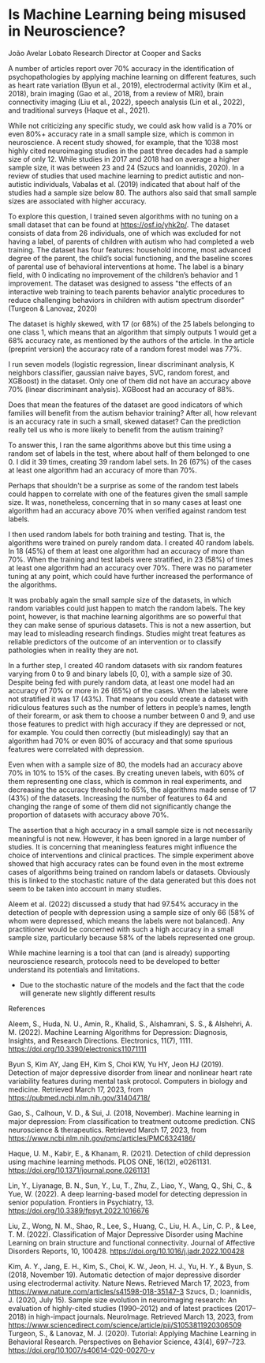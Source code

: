 # Is Machine Learning being misused in Neuroscience?


João Avelar Lobato
Research Director at Cooper and Sacks
 
A number of articles report over 70% accuracy in the identification of psychopathologies by applying machine learning on different features, such as heart rate variation (Byun et al., 2019), electrodermal activity (Kim et al., 2018), brain imaging (Gao et al., 2018, from a review of MRI), brain connectivity imaging (Liu et al., 2022), speech analysis (Lin et al., 2022), and traditional surveys (Haque et al., 2021). 


While not criticizing any specific study, we could ask how valid is a 70% or even 80%+ accuracy rate in a small sample size, which is common in neuroscience. A recent study showed, for example, that the 1038 most highly cited neuroimaging studies in the past three decades had a sample size of only 12. While studies in 2017 and 2018 had on average a higher sample size, it was between 23 and 24 (Szucs and Ioannidis, 2020). In a review of studies that used machine learning to predict autistic and non-autistic individuals, Vabalas et al. (2019) indicated that about half of the studies had a sample size below 80. The authors also said that small sample sizes are associated with higher accuracy.


To explore this question, I trained seven algorithms with no tuning on a small dataset that can be found at https://osf.io/yhk2p/. The dataset consists of data from 26 individuals, one of which was excluded for not having a label, of parents of children with autism who had completed a web training. The dataset has four features: household income, most advanced degree of the parent, the child’s social functioning, and the baseline scores of parental use of behavioral interventions at home. The label is a binary field, with 0 indicating no improvement of the children’s behavior and 1 improvement. The dataset was designed to assess "the effects of an interactive web training to teach parents behavior analytic procedures to reduce challenging behaviors in children with autism spectrum disorder" (Turgeon & Lanovaz, 2020) 


The dataset is highly skewed, with 17 (or 68%) of the 25 labels belonging to one class 1, which means that an algorithm that simply outputs 1 would get a 68% accuracy rate, as mentioned by the authors of the article. In the article (preprint version) the accuracy rate of a random forest model was 77%. 


I run seven models (logistic regression, linear discriminant analysis, K neighbors classifier, gaussian naive bayes, SVC, random forest, and XGBoost) in the dataset. Only one of them did not have an accuracy above 70% (linear discriminant analysis). XGBoost had an accuracy of 88%. 


Does that mean the features of the dataset are good indicators of which families will benefit from the autism behavior training? After all, how relevant is an accuracy rate in such a small, skewed dataset? Can the prediction really tell us who is more likely to benefit from the autism training?


To answer this, I ran the same algorithms above but this time using a random set of labels in the test, where about half of them belonged to one 0. I did it 39 times, creating 39 random label sets. In 26 (67%) of the cases at least one algorithm had an accuracy of more than 70%. 


Perhaps that shouldn't be a surprise as some of the random test labels could happen to correlate with one of the features given the small sample size. It was, nonetheless, concerning that in so many cases at least one algorithm had an accuracy above 70% when verified against random test labels.  


I then used random labels for both training and testing. That is, the algorithms were trained on purely random data. I created 40 random labels. In 18 (45%) of them at least one algorithm had an accuracy of more than 70%. When the training and test labels were stratified, in 23 (58%) of times at least one algorithm had an accuracy over 70%. There was no parameter tuning at any point, which could have further increased the performance of the algorithms. 


It was probably again the small sample size of the datasets, in which random variables could just happen to match the random labels. The key point, however, is that machine learning algorithms are so powerful that they can make sense of spurious datasets. This is not a new assertion, but may lead to misleading research findings. Studies might treat features as reliable predictors of the outcome of an intervention or to classify pathologies when in reality they are not. 
 
In a further step, I created 40 random datasets with six random features varying from 0 to 9 and binary labels [0, 0], with a sample size of 30. Despite being fed with purely random data, at least one model had an accuracy of 70% or more in 26 (65%) of the cases. When the labels were not stratified it was 17 (43%). That means you could create a dataset with ridiculous features such as the number of letters in people’s names, length of their forearm, or ask them to choose a number between 0 and 9, and use those features to predict with high accuracy if they are depressed or not, for example. You could then correctly (but misleadingly) say that an algorithm had 70% or even 80% of accuracy and that some spurious features were correlated with depression. 


Even when with a sample size of 80, the models had an accuracy above 70% in 10% to 15% of the cases. By creating uneven labels, with 60% of them representing one class, which is common in real experiments, and decreasing the accuracy threshold to 65%, the algorithms made sense of 17 (43%) of the datasets. Increasing the number of features to 64 and changing the range of some of them did not significantly change the proportion of datasets with accuracy above 70%. 


The assertion that a high accuracy in a small sample size is not necessarily meaningful is not new. However, it has been ignored in a large number of studies. It is concerning that meaningless features might influence the choice of interventions and clinical practices. The simple experiment above showed that high accuracy rates can be found even in the most extreme cases of algorithms being trained on random labels or datasets. Obviously this is linked to the stochastic nature of the data generated but this does not seem to be taken into account in many studies. 


Aleem et al. (2022) discussed a study that had 97.54% accuracy in the detection of people with depression using a sample size of only 66 (58% of whom were depressed, which means the labels were not balanced). Any practitioner would be concerned with such a high accuracy in a small sample size, particularly because 58% of the labels represented one group. 


While machine learning is a tool that can (and is already) supporting neuroscience research, protocols need to be developed to better understand its potentials and limitations. 



* Due to the stochastic nature of the models and the fact that the code will generate new slightly different results 


References

Aleem, S., Huda, N. U., Amin, R., Khalid, S., Alshamrani, S. S., & Alshehri, A. M. (2022). Machine Learning Algorithms for Depression: Diagnosis, Insights, and Research Directions. Electronics, 11(7), 1111. https://doi.org/10.3390/electronics11071111

Byun S, Kim AY, Jang EH, Kim S, Choi KW, Yu HY, Jeon HJ (2019). Detection of major depressive disorder from linear and nonlinear heart rate variability features during mental task protocol. Computers in biology and medicine. Retrieved March 17, 2023, from https://pubmed.ncbi.nlm.nih.gov/31404718/ 

Gao, S., Calhoun, V. D., &amp; Sui, J. (2018, November). Machine learning in major depression: From classification to treatment outcome prediction. CNS neuroscience &amp; therapeutics. Retrieved March 17, 2023, from https://www.ncbi.nlm.nih.gov/pmc/articles/PMC6324186/ 

Haque, U. M., Kabir, E., & Khanam, R. (2021). Detection of child depression using machine learning methods. PLOS ONE, 16(12), e0261131. https://doi.org/10.1371/journal.pone.0261131

Lin, Y., Liyanage, B. N., Sun, Y., Lu, T., Zhu, Z., Liao, Y., Wang, Q., Shi, C., & Yue, W. (2022). A deep learning-based model for detecting depression in senior population. Frontiers in Psychiatry, 13. https://doi.org/10.3389/fpsyt.2022.1016676

Liu, Z., Wong, N. M., Shao, R., Lee, S., Huang, C., Liu, H. A., Lin, C. P., & Lee, T. M. (2022). Classification of Major Depressive Disorder using Machine Learning on brain structure and functional connectivity. Journal of Affective Disorders Reports, 10, 100428. https://doi.org/10.1016/j.jadr.2022.100428

Kim, A. Y., Jang, E. H., Kim, S., Choi, K. W., Jeon, H. J., Yu, H. Y., &amp; Byun, S. (2018, November 19). Automatic detection of major depressive disorder using electrodermal activity. Nature News. Retrieved March 17, 2023, from https://www.nature.com/articles/s41598-018-35147-3 
Szucs, D.; Ioannidis, J. (2020, July 15). Sample size evolution in neuroimaging research: An evaluation of highly-cited studies (1990–2012) and of latest practices (2017–2018) in high-impact journals. NeuroImage. Retrieved March 13, 2023, from https://www.sciencedirect.com/science/article/pii/S1053811920306509 
Turgeon, S., & Lanovaz, M. J. (2020). Tutorial: Applying Machine Learning in Behavioral Research. Perspectives on Behavior Science, 43(4), 697–723. https://doi.org/10.1007/s40614-020-00270-y





